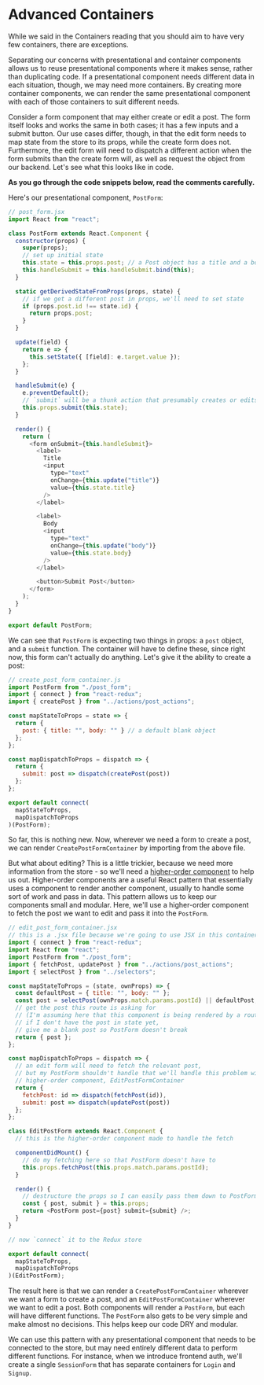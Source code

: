 # Advanced Containers
While we said in the Containers reading that you should aim to have very few containers, there are exceptions.

Separating our concerns with presentational and container components allows us to reuse presentational components where it makes sense, rather than duplicating code. If a presentational component needs different data in each situation, though, we may need more containers. By creating more container components, we can render the same presentational component with each of those containers to suit different needs.

Consider a form component that may either create or edit a post. The form itself looks and works the same in both cases; it has a few inputs and a submit button. Our use cases differ, though, in that the edit form needs to map state from the store to its props, while the create form does not. Furthermore, the edit form will need to dispatch a different action when the form submits than the create form will, as well as request the object from our backend. Let's see what this looks like in code.

**As you go through the code snippets below, read the comments carefully.**

Here's our presentational component, `PostForm`:
```js
// post_form.jsx
import React from "react";

class PostForm extends React.Component {
  constructor(props) {
    super(props);
    // set up initial state
    this.state = this.props.post; // a Post object has a title and a body
    this.handleSubmit = this.handleSubmit.bind(this);
  }

  static getDerivedStateFromProps(props, state) {
    // if we get a different post in props, we'll need to set state
    if (props.post.id !== state.id) {
      return props.post;
    }
  }

  update(field) {
    return e => {
      this.setState({ [field]: e.target.value });
    };
  }

  handleSubmit(e) {
    e.preventDefault();
    // `submit` will be a thunk action that presumably creates or edits a post
    this.props.submit(this.state);
  }

  render() {
    return (
      <form onSubmit={this.handleSubmit}>
        <label>
          Title
          <input
            type="text"
            onChange={this.update("title")}
            value={this.state.title}
          />
        </label>

        <label>
          Body
          <input
            type="text"
            onChange={this.update("body")}
            value={this.state.body}
          />
        </label>

        <button>Submit Post</button>
      </form>
    );
  }
}

export default PostForm;
```
We can see that `PostForm` is expecting two things in props: a `post` object, and a `submit` function. The container will have to define these, since right now, this form can't actually do anything. Let's give it the ability to create a post:
```js
// create_post_form_container.js
import PostForm from "./post_form";
import { connect } from "react-redux";
import { createPost } from "../actions/post_actions";

const mapStateToProps = state => {
  return {
    post: { title: "", body: "" } // a default blank object
  };
};

const mapDispatchToProps = dispatch => {
  return {
    submit: post => dispatch(createPost(post))
  };
};

export default connect(
  mapStateToProps,
  mapDispatchToProps
)(PostForm);
```
So far, this is nothing new. Now, wherever we need a form to create a post, we can render `CreatePostFormContainer` by importing from the above file.

But what about editing? This is a little trickier, because we need more information from the store - so we'll need a [higher-order component](https://spin.atomicobject.com/2017/03/02/higher-order-components-in-react/) to help us out. Higher-order components are a useful React pattern that essentially uses a component to render another component, usually to handle some sort of work and pass in data. This pattern allows us to keep our components small and modular. Here, we'll use a higher-order component to fetch the post we want to edit and pass it into the `PostForm`.
```js
// edit_post_form_container.jsx
// this is a .jsx file because we're going to use JSX in this container
import { connect } from "react-redux";
import React from "react";
import PostForm from "./post_form";
import { fetchPost, updatePost } from "../actions/post_actions";
import { selectPost } from "../selectors";

const mapStateToProps = (state, ownProps) => {
  const defaultPost = { title: "", body: "" };
  const post = selectPost(ownProps.match.params.postId) || defaultPost;
  // get the post this route is asking for
  // (I'm assuming here that this component is being rendered by a route)
  // if I don't have the post in state yet, 
  // give me a blank post so PostForm doesn't break
  return { post };
};

const mapDispatchToProps = dispatch => {
  // an edit form will need to fetch the relevant post, 
  // but my PostForm shouldn't handle that we'll handle this problem with a 
  // higher-order component, EditPostFormContainer
  return {
    fetchPost: id => dispatch(fetchPost(id)),
    submit: post => dispatch(updatePost(post))
  };
};

class EditPostForm extends React.Component {
  // this is the higher-order component made to handle the fetch

  componentDidMount() {
    // do my fetching here so that PostForm doesn't have to
    this.props.fetchPost(this.props.match.params.postId);
  }

  render() {
    // destructure the props so I can easily pass them down to PostForm
    const { post, submit } = this.props;
    return <PostForm post={post} submit={submit} />;
  }
}

// now `connect` it to the Redux store

export default connect(
  mapStateToProps,
  mapDispatchToProps
)(EditPostForm);
```
The result here is that we can render a `CreatePostFormContainer` wherever we want a form to create a post, and an `EditPostFormContainer` wherever we want to edit a post. Both components will render a `PostForm`, but each will have different functions. The `PostForm` also gets to be very simple and make almost no decisions. This helps keep our code DRY and modular.

We can use this pattern with any presentational component that needs to be connected to the store, but may need entirely different data to perform different functions. For instance, when we introduce frontend auth, we'll create a single `SessionForm` that has separate containers for `Login` and `Signup`.